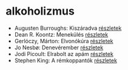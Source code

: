 # alkoholizmus

- Augusten Burroughs: Kiszáradva [részletek](_details/Augusten%20Burroughs.md#id_968)
- Dean R. Koontz: Menekülés [részletek](_details/Dean%20R.%20Koontz.md#id_1080)
- Gerlóczy, Márton: Elvonókúra [részletek](_details/Gerl%C3%B3czy%2C%20M%C3%A1rton.md#id_1468)
- Jo Nesbø: Denevérember [részletek](_details/Jo%20Nesb%C3%B8.md#id_581)
- Jodi Picoult: Elrabolt az apám [részletek](_details/Jodi%20Picoult.md#id_349)
- Stephen King: A rémkoppantók [részletek](_details/Stephen%20King.md#id_535)